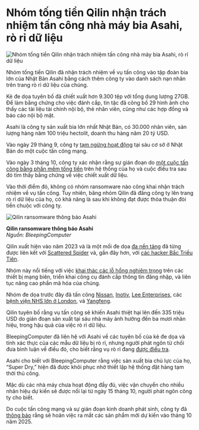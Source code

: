 # Nhóm tống tiền Qilin nhận trách nhiệm tấn công nhà máy bia Asahi, rò rỉ dữ liệu

![Nhóm tống tiền Qilin nhận trách nhiệm tấn công nhà máy bia Asahi, rò rỉ dữ liệu](https://www.bleepstatic.com/content/hl-images/2025/10/03/Asahi-headpic.jpg)

Nhóm tống tiền Qilin đã nhận trách nhiệm về vụ tấn công vào tập đoàn bia lớn của Nhật Bản Asahi bằng cách thêm công ty vào danh sách nạn nhân trên trang rò rỉ dữ liệu của chúng.

Kẻ đe dọa tuyên bố đã chiết xuất hơn 9.300 tệp với tổng dung lượng 27GB. Để làm bằng chứng cho việc đánh cắp, tin tặc đã công bố 29 hình ảnh cho thấy các tài liệu tài chính nội bộ, thẻ nhân viên, cũng như các hợp đồng và báo cáo nội bộ mật.

Asahi là công ty sản xuất bia lớn nhất Nhật Bản, có 30.000 nhân viên, sản lượng hàng năm 100 triệu hectolít, doanh thu hàng năm 20 tỷ USD.

Vào ngày 29 tháng 9, công ty [tạm ngừng hoạt động](https://www.bleepingcomputer.com/news/security/japans-largest-brewer-suspends-operations-due-to-cyberattack/) tại sáu cơ sở ở Nhật Bản do một cuộc tấn công mạng.

Vào ngày 3 tháng 10, công ty xác nhận rằng sự gián đoạn do [một cuộc tấn công bằng phần mềm tống tiền](https://www.bleepingcomputer.com/news/security/japanese-beer-giant-asahi-confirms-ransomware-attack/) trên hệ thống của họ và cuộc điều tra sau đó tìm thấy bằng chứng về việc chiết xuất dữ liệu.

Vào thời điểm đó, không có nhóm ransomware nào công khai nhận trách nhiệm về vụ tấn công. Tuy nhiên, băng nhóm Qilin đã đăng công ty lên trang rò rỉ dữ liệu của họ, có khả năng là sau khi không đạt được thỏa thuận đòi tiền chuộc với công ty.

![Qilin ransomware thông báo Asahi](https://www.bleepstatic.com/images/news/u/1220909/2025/October/qilin.jpg)

**Qilin ransomware thông báo Asahi**  
_Nguồn: BleepingComputer_

Qilin xuất hiện vào năm 2023 và là một mối đe dọa [đa nền tảng](https://www.bleepingcomputer.com/news/security/linux-version-of-qilin-ransomware-focuses-on-vmware-esxi/) đã từng được liên kết với [Scattered Spider](https://www.bleepingcomputer.com/news/security/microsoft-links-scattered-spider-hackers-to-qilin-ransomware-attacks/) và, gần đây hơn, với [các hacker Bắc Triều Tiên](https://www.bleepingcomputer.com/news/security/microsoft-north-korean-hackers-now-deploying-qilin-ransomware/).

Nhóm này nổi tiếng với việc [khai thác các lỗ hổng nghiêm trọng](https://www.bleepingcomputer.com/news/security/critical-fortinet-flaws-now-exploited-in-qilin-ransomware-attacks/) trên các thiết bị mạng biên, triển khai công cụ đánh cắp thông tin đăng nhập, và liên tục nâng cao phần mã hóa của chúng.

Nhóm đe dọa trước đây đã tấn công [Nissan](https://www.bleepingcomputer.com/news/security/nissan-confirms-design-studio-data-breach-claimed-by-qilin-ransomware/), [Inotiv](https://www.bleepingcomputer.com/news/security/pharma-firm-inotiv-says-ransomware-attack-impacted-operations/), [Lee Enterprises](https://www.bleepingcomputer.com/news/security/qilin-ransomware-claims-attack-at-lee-enterprises-leaks-stolen-data/), các [bệnh viện NHS lớn ở London](https://www.bleepingcomputer.com/news/security/qilin-ransomware-gang-linked-to-attack-on-london-hospitals/), và [Yangfeng](https://www.bleepingcomputer.com/news/security/qilin-ransomware-claims-attack-on-automotive-giant-yanfeng/).

Qilin tuyên bố rằng vụ tấn công sẽ khiến Asahi thiệt hại lên đến 335 triệu USD do gián đoạn sản xuất tại sáu nhà máy ảnh hưởng đến ba mươi nhãn hiệu, trong hậu quả của việc rò rỉ dữ liệu.

BleepingComputer đã liên hệ với Asahi về các tuyên bố của kẻ đe dọa và tính xác thực của các mẫu dữ liệu bị rò rỉ, nhưng người phát ngôn từ chối đưa bình luận về điều đó, cho biết rằng vụ rò rỉ đang [được điều tra](https://www.asahigroup-holdings.com/newsroom/detail/20251008-0101.html).

Asahi cho biết với BleepingComputer rằng việc sản xuất bia chủ lực của họ, “Super Dry,” hiện đã được khôi phục nhờ thiết lập hệ thống đặt hàng tạm thời thủ công.

Mặc dù các nhà máy chưa hoạt động đầy đủ, việc vận chuyển cho nhiều nhãn hiệu dự kiến sẽ được nối lại từ ngày 15 tháng 10, người phát ngôn công ty cho biết.

Do cuộc tấn công mạng và sự gián đoạn kinh doanh phát sinh, công ty đã [thông báo](https://www.asahibeer.co.jp/news/2025/1006.html) rằng sẽ hoãn việc ra mắt các sản phẩm mới dự kiến vào tháng 10 năm 2025.